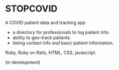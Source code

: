 # STOPCOVID

A COVID patient data and tracking app
* a directory for professionals to log patient info.
* ability to geo-track patients.
* listing contact info and basic patient information.

Ruby, Ruby on Rails, HTML, CSS, javascript.

(in development)
